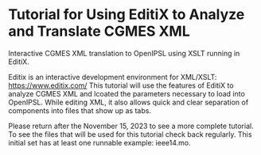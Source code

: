 # Tutorial for Using EditiX to Analyze and Translate CGMES XML
Interactive CGMES XML translation to OpenIPSL using XSLT running in EditiX.

Editix is an interactive development environment for XML/XSLT:
https://www.editix.com/
This tutorial will use the features of EditiX to analyze CGMES XML and lcoated the parameters necessary to load into OpenIPSL. While editing XML, it also allows quick and clear separation of components into files that show up as tabs.

Please return after the November 15, 2023 to see a more complete tutorial. To see the files that will be used for this tutorial check back regularly. This initial set has at least one runnable example: ieee14.mo.
